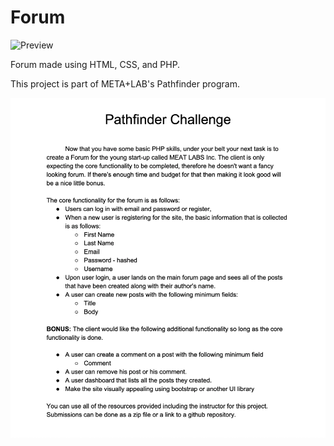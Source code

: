 # Forum
![Preview](docs/images/forum.gif)

Forum made using HTML, CSS, and PHP.

This project is part of META+LAB's Pathfinder program.

![Prompt](docs/images/pathfinder-challenge-prompt.png)
